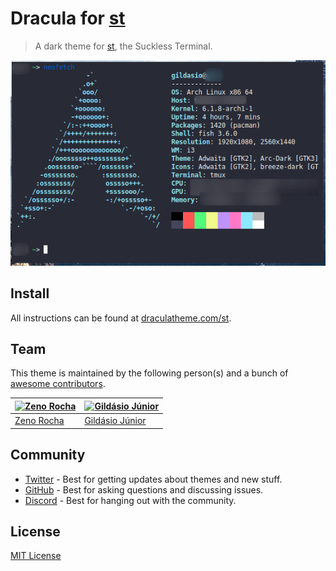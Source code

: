 # Dracula for [st](http://st.suckless.org/)

> A dark theme for [st](http://st.suckless.org/), the Suckless Terminal.

![Screenshot](./screenshot.png)

## Install

All instructions can be found at [draculatheme.com/st](https://draculatheme.com/st).

## Team

This theme is maintained by the following person(s) and a bunch of [awesome contributors](https://github.com/dracula/st/graphs/contributors).

| [![Zeno Rocha](https://github.com/zenorocha.png?size=100)](https://github.com/zenorocha) | [![Gildásio Júnior](https://github.com/gildasio.png?size=100)](https://github.com/gildasio) |
| ---------------------------------------------------------------------------------------- | ------------------------------------------------------------------------------------------  |
| [Zeno Rocha](https://github.com/zenorocha)                                               | [Gildásio Júnior](https://github.com/gildasio)                                              |

## Community

- [Twitter](https://twitter.com/draculatheme) - Best for getting updates about themes and new stuff.
- [GitHub](https://github.com/dracula/dracula-theme/discussions) - Best for asking questions and discussing issues.
- [Discord](https://draculatheme.com/discord-invite) - Best for hanging out with the community.

## License

[MIT License](./LICENSE)
